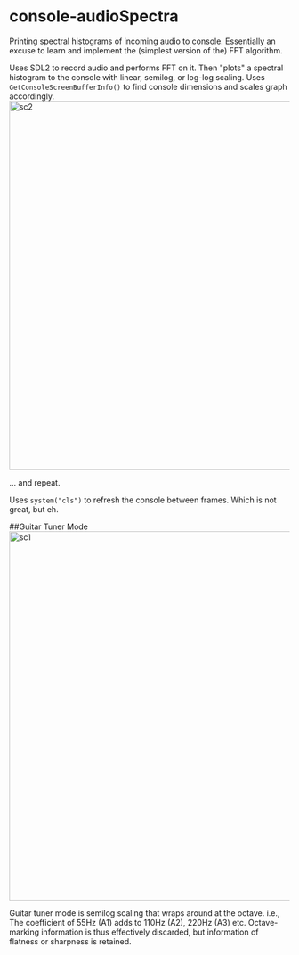 # console-audioSpectra
Printing spectral histograms of incoming audio to console.
Essentially an excuse to learn and implement the (simplest version of the) FFT algorithm.

Uses SDL2 to record audio and performs FFT on it. Then "plots" a spectral histogram to the console with linear, semilog, or log-log scaling.
Uses `GetConsoleScreenBufferInfo()` to find console dimensions and scales graph accordingly.
<img width="663" alt="sc2" src="https://github.com/RandomVertebrate/console-audioSpectra/assets/54997017/afde5d69-ce84-4a63-a891-2932ca87a1c1">

... and repeat.

Uses `system("cls")` to refresh the console between frames. Which is not great, but eh.

##Guitar Tuner Mode
<img width="663" alt="sc1" src="https://github.com/RandomVertebrate/console-audioSpectra/assets/54997017/2e570cc0-9821-4324-b7a0-697a37705966">

Guitar tuner mode is semilog scaling that wraps around at the octave.
i.e., The coefficient of 55Hz (A1) adds to 110Hz (A2), 220Hz (A3) etc.
Octave-marking information is thus effectively discarded, but information of flatness or sharpness is retained.
